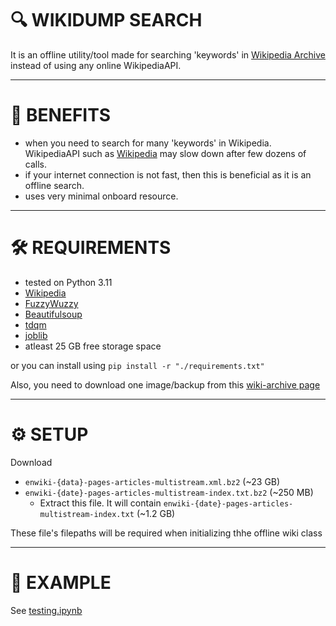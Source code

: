 # 🔍 WIKIDUMP SEARCH

It is an offline utility/tool made for searching 'keywords' in [Wikipedia Archive](https://dumps.wikimedia.org/enwiki/) instead of using any online WikipediaAPI. 

---

# 🎯 BENEFITS 

- when you need to search for many 'keywords' in Wikipedia. WikipediaAPI such as [Wikipedia](https://pypi.org/project/wikipedia/) may slow down after few dozens of calls.
- if your internet connection is not fast, then this is beneficial as it is an offline search.
- uses very minimal onboard resource. 

---

# 🛠️ REQUIREMENTS

- tested on Python 3.11
- [Wikipedia](https://pypi.org/project/wikipedia/)
- [FuzzyWuzzy](https://pypi.org/project/fuzzywuzzy/)
- [Beautifulsoup](https://pypi.org/project/beautifulsoup4/)
- [tdqm](https://pypi.org/project/tqdm/)
- [joblib](https://pypi.org/project/joblib/)
- atleast 25 GB free storage space

or you can install using `pip install -r "./requirements.txt" `

Also, you need to download one image/backup from this [wiki-archive page](https://dumps.wikimedia.org/enwiki/) 

---

# ⚙️ SETUP

Download 
- `enwiki-{data}-pages-articles-multistream.xml.bz2` (~23 GB) 
- `enwiki-{date}-pages-articles-multistream-index.txt.bz2` (~250 MB)  
  - Extract this file. It will contain `enwiki-{date}-pages-articles-multistream-index.txt` (~1.2 GB) 

These file's filepaths will be required when initializing thhe offline wiki class

---

# 📝 EXAMPLE

See [testing.ipynb](./testing.ipynb)
